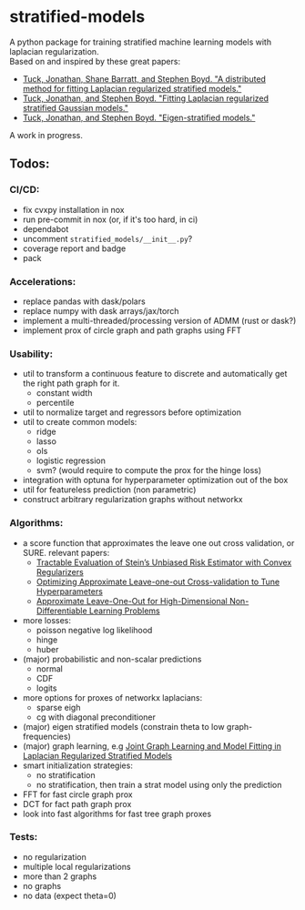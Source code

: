# stratified-models
A python package for training stratified machine learning models with laplacian regularization.
\
Based on and inspired by these great papers:
* [Tuck, Jonathan, Shane Barratt, and Stephen Boyd. "A distributed method for fitting Laplacian regularized stratified models."](https://web.stanford.edu/~boyd/papers/pdf/strat_models.pdf)
* [Tuck, Jonathan, and Stephen Boyd. "Fitting Laplacian regularized stratified Gaussian models."](https://web.stanford.edu/~boyd/papers/pdf/cov_strat_models.pdf)
* [Tuck, Jonathan, and Stephen Boyd. "Eigen-stratified models."](https://web.stanford.edu/~boyd/papers/eigen_strat.html)

A work in progress.

## Todos:

### CI/CD:
* fix cvxpy installation in nox
* run pre-commit in nox (or, if it's too hard, in ci)
* dependabot
* uncomment `stratified_models/__init__.py`?
* coverage report and badge
* pack

### Accelerations:
* replace pandas with dask/polars
* replace numpy with dask arrays/jax/torch
* implement a multi-threaded/processing version of ADMM (rust or dask?)
* implement prox of circle graph and path graphs using FFT


### Usability:
* util to transform a continuous feature to discrete and automatically get the right path graph for it.
  * constant width
  * percentile
* util to normalize target and regressors before optimization
* util to create common models:
  * ridge
  * lasso
  * ols
  * logistic regression
  * svm? (would require to compute the prox for the hinge loss)
* integration with optuna for hyperparameter optimization out of the box
* util for featureless prediction (non parametric)
* construct arbitrary regularization graphs without networkx

### Algorithms:
* a score function that approximates the leave one out cross validation, or SURE. relevant papers:
  * [Tractable Evaluation of Stein’s Unbiased Risk
Estimator with Convex Regularizers](https://web.stanford.edu/~boyd/papers/pdf/sure_tractable_eval.pdf)
  * [Optimizing Approximate Leave-one-out Cross-validation to
Tune Hyperparameters](https://arxiv.org/pdf/2011.10218.pdf)
  * [Approximate Leave-One-Out for High-Dimensional
Non-Differentiable Learning Problems](https://arxiv.org/pdf/1810.02716.pdf)
* more losses:
  * poisson negative log likelihood
  * hinge
  * huber
* (major) probabilistic and non-scalar predictions
  * normal
  * CDF
  * logits
* more options for proxes of networkx laplacians:
  * sparse eigh
  * cg with diagonal preconditioner
* (major) eigen stratified models (constrain theta to low graph-frequencies)
* (major) graph learning, e.g [Joint Graph Learning and Model Fitting in Laplacian
Regularized Stratified Models](https://arxiv.org/pdf/2305.02573.pdf)
* smart initialization strategies:
  * no stratification
  * no stratification, then train a strat model using only the prediction
* FFT for fast circle graph prox
* DCT for fact path graph prox
* look into fast algorithms for fast tree graph proxes

### Tests:
* no regularization
* multiple local regularizations
* more than 2 graphs
* no graphs
* no data (expect theta=0)
